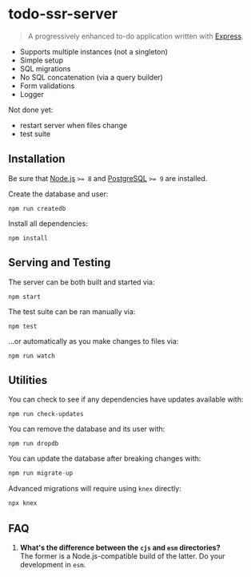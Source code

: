 # todo-ssr-server
> A progressively enhanced to-do application written with [Express](https://npmjs.com/express).

* Supports multiple instances (not a singleton)
* Simple setup
* SQL migrations
* No SQL concatenation (via a query builder)
* Form validations
* Logger

Not done yet:
* restart server when files change
* test suite


## Installation

Be sure that [Node.js](http://nodejs.org) `>= 8` and [PostgreSQL](https://postgresql.org) `>= 9` are installed.

Create the database and user:
```shell
npm run createdb
```

Install all dependencies:
```shell
npm install
```


## Serving and Testing

The server can be both built and started via:
```shell
npm start
```

The test suite can be ran manually via:
```shell
npm test
```

…or automatically as you make changes to files via:
```shell
npm run watch
```


## Utilities

You can check to see if any dependencies have updates available with:
```shell
npm run check-updates
```

You can remove the database and its user with:
```shell
npm run dropdb
```

You can update the database after breaking changes with:
```js
npm run migrate-up
```

Advanced migrations will require using `knex` directly:
```js
npx knex
```


## FAQ

1. **What's the difference between the `cjs` and `esm` directories?**<br>
The former is a Node.js-compatible build of the latter. Do your development in `esm`.

